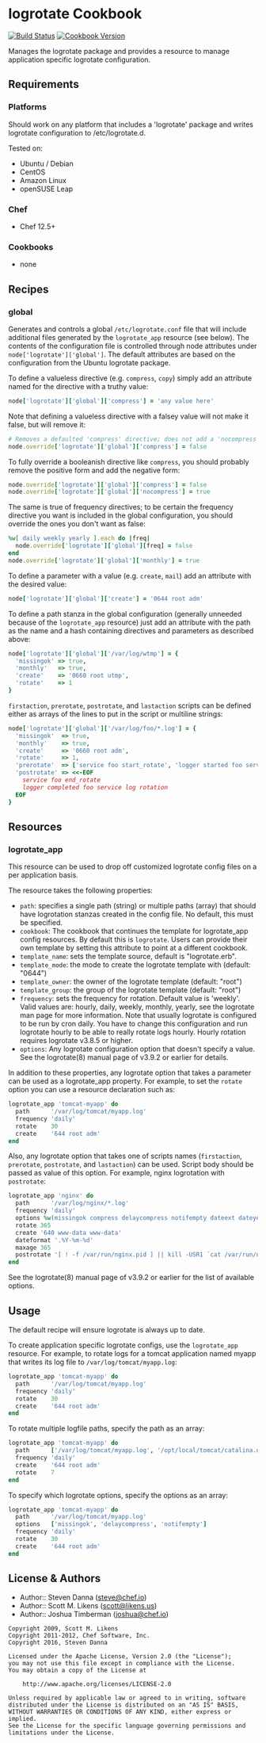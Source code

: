 # logrotate Cookbook

[![Build Status](https://secure.travis-ci.org/chef-cookbooks/logrotate.svg?branch=master)](http://travis-ci.org/chef-cookbooks/logrotate) [![Cookbook Version](https://img.shields.io/cookbook/v/logrotate.svg)](https://supermarket.chef.io/cookbooks/logrotate)

Manages the logrotate package and provides a resource to manage application specific logrotate configuration.

## Requirements

### Platforms

Should work on any platform that includes a 'logrotate' package and writes logrotate configuration to /etc/logrotate.d.

Tested on:

- Ubuntu / Debian
- CentOS
- Amazon Linux
- openSUSE Leap

### Chef

- Chef 12.5+

### Cookbooks

- none

## Recipes

### global

Generates and controls a global `/etc/logrotate.conf` file that will include additional files generated by the `logrotate_app` resource (see below). The contents of the configuration file is controlled through node attributes under `node['logrotate']['global']`. The default attributes are based on the configuration from the Ubuntu logrotate package.

To define a valueless directive (e.g. `compress`, `copy`) simply add an attribute named for the directive with a truthy value:

```ruby
node['logrotate']['global']['compress'] = 'any value here'
```

Note that defining a valueless directive with a falsey value will not make it false, but will remove it:

```ruby
# Removes a defaulted 'compress' directive; does not add a 'nocompress' directive.
node.override['logrotate']['global']['compress'] = false
```

To fully override a booleanish directive like `compress`, you should probably remove the positive form and add the negative form:

```ruby
node.override['logrotate']['global']['compress'] = false
node.override['logrotate']['global']['nocompress'] = true
```

The same is true of frequency directives; to be certain the frequency directive you want is included in the global configuration, you should override the ones you don't want as false:

```ruby
%w[ daily weekly yearly ].each do |freq|
  node.override['logrotate']['global'][freq] = false
end
node.override['logrotate']['global']['monthly'] = true
```

To define a parameter with a value (e.g. `create`, `mail`) add an attribute with the desired value:

```ruby
node['logrotate']['global']['create'] = '0644 root adm'
```

To define a path stanza in the global configuration (generally unneeded because of the `logrotate_app` resource) just add an attribute with the path as the name and a hash containing directives and parameters as described above:

```ruby
node['logrotate']['global']['/var/log/wtmp'] = {
  'missingok' => true,
  'monthly'   => true,
  'create'    => '0660 root utmp',
  'rotate'    => 1
}
```

`firstaction`, `prerotate`, `postrotate`, and `lastaction` scripts can be defined either as arrays of the lines to put in the script or multiline strings:

```ruby
node['logrotate']['global']['/var/log/foo/*.log'] = {
  'missingok'  => true,
  'monthly'    => true,
  'create'     => '0660 root adm',
  'rotate'     => 1,
  'prerotate'  => ['service foo start_rotate', 'logger started foo service log rotation'],
  'postrotate' => <<-EOF
    service foo end_rotate
    logger completed foo service log rotation
  EOF
}
```

## Resources

### logrotate_app

This resource can be used to drop off customized logrotate config files on a per application basis.

The resource takes the following properties:

- `path`: specifies a single path (string) or multiple paths (array) that should have logrotation stanzas created in the config file. No default, this must be specified.
- `cookbook`: The cookbook that continues the template for logrotate_app config resources. By default this is `logrotate`. Users can provide their own template by setting this attribute to point at a different cookbook.
- `template_name`: sets the template source, default is "logrotate.erb".
- `template_mode`: the mode to create the logrotate template with (default: "0644")
- `template_owner`: the owner of the logrotate template (default: "root")
- `template_group`: the group of the logrotate template (default: "root")
- `frequency`: sets the frequency for rotation. Default value is 'weekly'. Valid values are: hourly, daily, weekly, monthly, yearly, see the logrotate man page for more information. Note that usually logrotate is configured to be run by cron daily. You have to change this configuration and run logrotate hourly to be able to really rotate logs hourly. Hourly rotation requires logrotate v3.8.5 or higher.
- `options`: Any logrotate configuration option that doesn't specify a value. See the logrotate(8) manual page of v3.9.2 or earlier for details.

In addition to these properties, any logrotate option that takes a parameter can be used as a logrotate_app property. For example, to set the `rotate` option you can use a resource declaration such as:

```ruby
logrotate_app 'tomcat-myapp' do
  path      '/var/log/tomcat/myapp.log'
  frequency 'daily'
  rotate    30
  create    '644 root adm'
end
```

Also, any logrotate option that takes one of scripts names (`firstaction`, `prerotate`, `postrotate`, and `lastaction`) can be used. Script body should be passed as value of this option. For example, nginx logrotation with `postrotate`:
```ruby
logrotate_app 'nginx' do
  path      '/var/log/nginx/*.log'
  frequency 'daily'
  options %w(missingok compress delaycompress notifempty dateext dateyesterday nomail sharedscripts)
  rotate 365
  create '640 www-data www-data'
  dateformat '.%Y-%m-%d'
  maxage 365
  postrotate '[ ! -f /var/run/nginx.pid ] || kill -USR1 `cat /var/run/nginx.pid`'
end
```

See the logrotate(8) manual page of v3.9.2 or earlier for the list of available options.

## Usage

The default recipe will ensure logrotate is always up to date.

To create application specific logrotate configs, use the `logrotate_app` resource. For example, to rotate logs for a tomcat application named myapp that writes its log file to `/var/log/tomcat/myapp.log`:

```ruby
logrotate_app 'tomcat-myapp' do
  path      '/var/log/tomcat/myapp.log'
  frequency 'daily'
  rotate    30
  create    '644 root adm'
end
```

To rotate multiple logfile paths, specify the path as an array:

```ruby
logrotate_app 'tomcat-myapp' do
  path      ['/var/log/tomcat/myapp.log', '/opt/local/tomcat/catalina.out']
  frequency 'daily'
  create    '644 root adm'
  rotate    7
end
```

To specify which logrotate options, specify the options as an array:

```ruby
logrotate_app 'tomcat-myapp' do
  path      '/var/log/tomcat/myapp.log'
  options   ['missingok', 'delaycompress', 'notifempty']
  frequency 'daily'
  rotate    30
  create    '644 root adm'
end
```

## License & Authors

- Author:: Steven Danna ([steve@chef.io](mailto:steve@chef.io))
- Author:: Scott M. Likens ([scott@likens.us](mailto:scott@likens.us))
- Author:: Joshua Timberman ([joshua@chef.io](mailto:joshua@chef.io))

```text
Copyright 2009, Scott M. Likens
Copyright 2011-2012, Chef Software, Inc.
Copyright 2016, Steven Danna

Licensed under the Apache License, Version 2.0 (the "License");
you may not use this file except in compliance with the License.
You may obtain a copy of the License at

    http://www.apache.org/licenses/LICENSE-2.0

Unless required by applicable law or agreed to in writing, software
distributed under the License is distributed on an "AS IS" BASIS,
WITHOUT WARRANTIES OR CONDITIONS OF ANY KIND, either express or implied.
See the License for the specific language governing permissions and
limitations under the License.
```
